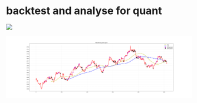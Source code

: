 # backtest and analyse for quant

![](https://aida-blog.oss-cn-hangzhou.aliyuncs.com/images/20230211212730.png)

![Alt text](result/MA2305.png)